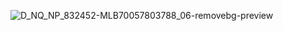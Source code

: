 ![D_NQ_NP_832452-MLB70057803788_06-removebg-preview](https://github.com/user-attachments/assets/730cd73f-ddff-491f-bfb1-e482f0400f1f)
